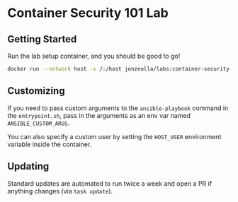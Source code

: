 # Container Security 101 Lab

## Getting Started

Run the lab setup container, and you should be good to go!

```bash
docker run --network host -v /:/host jonzeolla/labs:container-security-101
```

## Customizing

If you need to pass custom arguments to the `ansible-playbook` command in the `entrypoint.sh`, pass in the arguments as an env var named `ANSIBLE_CUSTOM_ARGS`.

You can also specify a custom user by setting the `HOST_USER` environment variable inside the container.

## Updating

Standard updates are automated to run twice a week and open a PR if anything changes (via `task update`).

